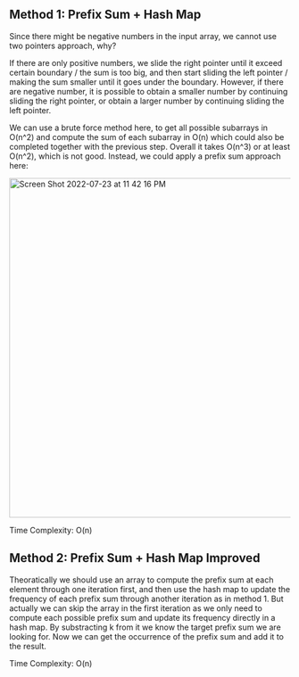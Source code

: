 ## Method 1: Prefix Sum + Hash Map

Since there might be negative numbers in the input array, we cannot use two pointers approach, why?

If there are only positive numbers, we slide the right pointer until it exceed certain boundary / the sum is too big, and then start sliding the left pointer / making the sum smaller until it goes under the boundary. However, if there are negative number, it is possible to obtain a smaller number by continuing sliding the right pointer, or obtain a larger number by continuing sliding the left pointer. 

We can use a brute force method here, to get all possible subarrays in O(n^2) and compute the sum of each subarray in O(n) which could also be completed together with the previous step. Overall it takes O(n^3) or at least O(n^2), which is not good. Instead, we could apply a prefix sum approach here:

<img width="609" alt="Screen Shot 2022-07-23 at 11 42 16 PM" src="https://user-images.githubusercontent.com/106039830/180658103-6d15c331-1e60-45f4-8c76-a5c864f4b4d9.png">

Time Complexity: O(n)

## Method 2: Prefix Sum + Hash Map Improved

Theoratically we should use an array to compute the prefix sum at each element through one iteration first, and then use the hash map to update the frequency of each prefix sum through another iteration as in method 1. But actually we can skip the array in the first iteration as we only need to compute each possible prefix sum and update its frequency directly in a hash map. By substracting k from it we know the target prefix sum we are looking for. Now we can get the occurrence of the prefix sum and add it to the result.

Time Complexity: O(n)
